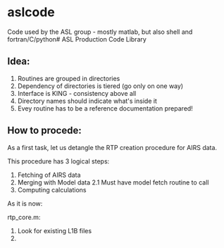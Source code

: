 aslcode
=======

Code used by the ASL group - mostly matlab, but also shell and fortran/C/python# ASL Production Code Library


## Idea:

1. Routines are grouped in directories
2. Dependency of directories is tiered (go only on one way)
3. Interface is KING - consistency above all
4. Directory names should indicate what's inside it
5. Evey routine has to be a reference documentation prepared!


## How to procede:

As a first task, let us detangle the RTP creation procedure for AIRS data.

This procedure has 3 logical steps:

1. Fetching of AIRS data
2. Merging with Model data
2.1 Must have model fetch routine to call
3. Computing calculations


As it is now:

rtp_core.m:

1. Look for existing L1B files
2.  

